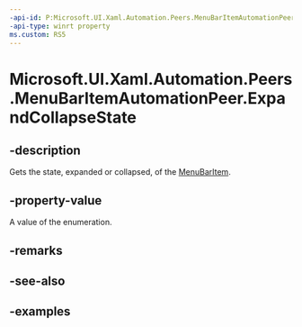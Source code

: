 ```yaml
---
-api-id: P:Microsoft.UI.Xaml.Automation.Peers.MenuBarItemAutomationPeer.ExpandCollapseState
-api-type: winrt property
ms.custom: RS5
---
```

<!-- Property syntax.
public ExpandCollapseState ExpandCollapseState { get; }
-->

# Microsoft.UI.Xaml.Automation.Peers.MenuBarItemAutomationPeer.ExpandCollapseState



## -description

Gets the state, expanded or collapsed, of the [MenuBarItem](../microsoft.ui.xaml.controls/menubaritem.md).



## -property-value

A value of the enumeration.



## -remarks



## -see-also



## -examples



